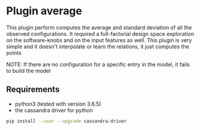 # Plugin average

This plugin perform computes the average and standard deviation of all the observed configurations.
It required a full-factorial design space exploration on the software-knobs and on the input features as well.
This plugin is very simple and it doesn't interpolate or learn the relations, it just computes the points

NOTE:
If there are no configuration for a specific entry in the model, it fails to build the model

## Requirements
- python3  (tested with version 3.6.5)
- the cassandra driver for python
```sh
pip install --user --upgrade cassandra-driver
```
